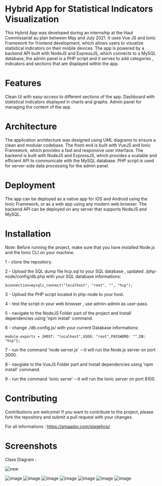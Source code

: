 # Hybrid App for Statistical Indicators Visualization

This Hybrid App was developed during an internship at the Haut Commissariat au plan between May and July 2021. It uses Vue JS and Ionic Framework for frontend development, which allows users to visualize statistical indicators on their mobile devices. The app is powered by a backend API built with NodeJS and ExpressJS, which connects to a MySQL database, the admin panel is a PHP script and it serves to add categories , indicators and sections that are displayed within the app. 

# Features

Clean UI with easy-access to different sections of the app.
Dashboard with statistical indicators displayed in charts and graphs.
Admin panel for managing the content of the app.

# Architecture

The application architecture was designed using UML diagrams to ensure a clean and modular codebase. The front-end is built with VueJS and Ionic Framework, which provides a fast and responsive user interface. The backend is built with NodeJS and ExpressJS, which provides a scalable and efficient API to communicate with the MySQL database. PHP script is used for server-side data processing for the admin panel.

# Deployment

The app can be deployed as a native app for iOS and Android using the Ionic Framework, or as a web app using any modern web browser. The backend API can be deployed on any server that supports NodeJS and MySQL.

# Installation 

Note: Before running the project, make sure that you have installed Node.js and the Ionic CLI on your machine.

1 - clone the repository.

2 - Upload the SQL dump file hcp.sql to your SQL database , updated ./php-node/config/db.php with your SQL database informations:

    $connection=mysqli_connect("localhost", "root", "", "hcp");
 
 
3 - Upload the PHP script located in php-node to your host.

4 - test the script in your web browser , use admin-admin as user-pass.

5 - navigate to the NodeJS Folder part of the project and Install dependencies using 'npm install' command.

6 - change ./db.config.js/ with your current Database informations:

    module.exports = {HOST: "localhost",USER: "root",PASSWORD: "",DB: "hcp"};
    
    
7 - run the command 'node server.js' --it will run the Node.js server on port 3000.

8 - navgiate to the VueJS Folder part and Install dependencies using 'npm install' command.

9 - run the command 'ionic serve' --it will run the Ionic server on port 8100.


# Contributing

Contributions are welcome! If you want to contribute to the project, please fork the repository and submit a pull request with your changes.


For all informations  : https://amaador.com/stagehcp/

# Screenshots

Class Diagram : 

![new](https://user-images.githubusercontent.com/71513920/233866908-5c529d87-122a-4142-baed-cdf28310a608.PNG)

![image](https://user-images.githubusercontent.com/71513920/233867343-96229997-9155-48b4-a3e6-0c0703fa890c.png)
![image](https://user-images.githubusercontent.com/71513920/233867348-9c36a047-feba-4c09-97d3-5b81752672f9.png)
![image](https://user-images.githubusercontent.com/71513920/233867371-01a2dca4-482d-4b7d-b5fa-a22d013ac230.png)
![image](https://user-images.githubusercontent.com/71513920/233867385-cf719034-0e01-495a-a85c-ecb3167b8e68.png)
![image](https://user-images.githubusercontent.com/71513920/233867411-6d4f8994-1661-4932-87e8-2e138e5b6bba.png)
![image](https://user-images.githubusercontent.com/71513920/233867427-e1f4e7fa-293f-4e2d-807f-4db345429d9d.png)
![image](https://user-images.githubusercontent.com/71513920/233867440-53f96b67-c26b-47d3-84cd-fcf44ae45949.png)
